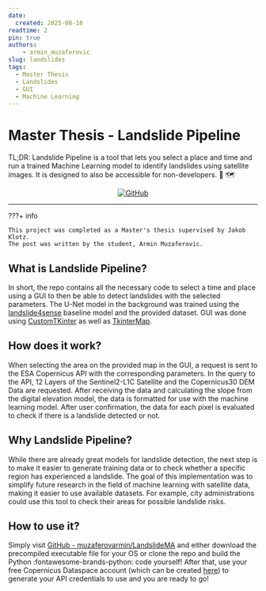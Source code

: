 ```yaml
---
date:
  created: 2025-08-18
readtime: 2
pin: true
authors:
    - armin_muzaferovic
slug: landslides
tags:
  - Master Thesis
  - Landslides
  - GUI
  - Machine Learning
---
```


# Master Thesis - Landslide Pipeline

TL;DR: Landslide Pipeline is a tool that lets you select a place and time and
run a trained Machine Learning model to identify landslides using satellite
images. It is designed to also be accessible for non-developers.
:satellite: :world_map:

<p align="center">
  <a href="https://github.com/muzaferovarmin/LandslideMA" target="_blank">
    <img src="https://img.shields.io/badge/GitHub-Landslide-181717?logo=github&style=for-the-badge" alt="GitHub">
  </a>
</p>

<!-- more -->

---

???+ info

    This project was completed as a Master's thesis supervised by Jakob Klotz.
    The post was written by the student, Armin Muzaferovic.


## What is Landslide Pipeline?

In short, the repo contains all the necessary code to select a time and place
using a GUI to then be able to detect landslides with the selected parameters.
The U-Net model in the background was trained using the
[landslide4sense](https://github.com/iarai/Landslide4Sense-2022) baseline
model and the provided dataset. GUI was done using
[CustomTKinter](https://github.com/TomSchimansky/CustomTkinter) as well as
[TkinterMap](https://github.com/TomSchimansky/TkinterMapView).

## How does it work?

When selecting the area on the provided map in the GUI, a request is sent to
the ESA Copernicus API with the corresponding parameters. In the query to the
API, 12 Layers of the Sentinel2-L1C Satellite and the Copernicus30 DEM Data are
requested. After receiving the data and calculating the slope from the digital 
elevation model, the data is formatted for use with the machine learning model.
After user confirmation, the data for each pixel is evaluated to check if there
is a landslide detected or not.

## Why Landslide Pipeline?

While there are already great models for landslide detection, the next step is
to make it easier to generate training data or to check whether a specific 
region has experienced a landslide. The goal of this implementation was to 
simplify future research in the field of machine learning with satellite data, 
making it easier to use available datasets. For example, city administrations 
could use this tool to check their areas for possible landslide risks.

## How to use it?

Simply visit [GitHub - muzaferovarmin/LandslideMA](https://github.com/muzaferovarmin/LandslideMA)
and either download the precompiled executable file for your OS or clone the
repo and build the Python :fontawesome-brands-python: code yourself! After
that, use your free Copernicus Dataspace account (which can be created
[here](https://browser.dataspace.copernicus.eu/)) to generate your API
credentials to use and you are ready to go!
